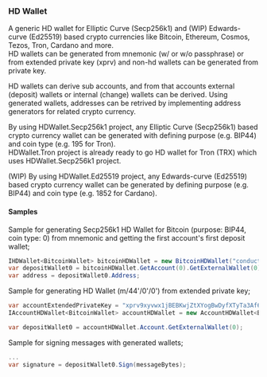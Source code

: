 ### HD Wallet

A generic HD wallet for Elliptic Curve (Secp256k1) and (WIP) Edwards-curve (Ed25519) based crypto currencies like Bitcoin, Ethereum, Cosmos, Tezos, Tron, Cardano and more.  
HD wallets can be generated from mnemonic (w/ or w/o passphrase) or from extended private key (xprv) and non-hd wallets can be generated from private key.  

HD wallets can derive sub accounts, and from that accounts external (deposit) wallets or internal (change) wallets can be derived. Using generated wallets, addresses can be retrived by implementing address generators for related crypto currency. 

By using HDWallet.Secp256k1 project, any Elliptic Curve (Secp256k1) based crypto currency wallet can be generated with defining purpose (e.g. BIP44) and coin type (e.g. 195 for Tron).  
HDWallet.Tron project is already ready to go HD wallet for Tron (TRX) which uses HDWallet.Secp256k1 project.  

(WIP) By using HDWallet.Ed25519 project, any Edwards-curve (Ed25519) based crypto currency wallet can be generated by defining purpose (e.g. BIP44) and coin type (e.g. 1852 for Cardano).     

#### Samples  
Sample for generating Secp256k1 HD Wallet for Bitcoin (purpose: BIP44, coin type: 0) from mnemonic and getting the first account's first deposit wallet;  
```csharp
IHDWallet<BitcoinWallet> bitcoinHDWallet = new BitcoinHDWallet("conduct stadium ask orange vast impose depend assume income sail chunk tomorrow life grape dutch", "");
var depositWallet0 = bitcoinHDWallet.GetAccount(0).GetExternalWallet(0);        
var address = depositWallet0.Address;
```  

Sample for generating HD Wallet (m/44'/0'/0') from extended private key;  
```csharp
var accountExtendedPrivateKey = "xprv9xyvwx1jBEBKwjZtXYogBwDyfXTyTa3Af6urV2dU843CyBxLu9J5GLQL4vMWvaW4q3skqAtarUvdGmBoWQZnU2RBLnmJdCM4FnbMa72xWNy";
IAccountHDWallet<BitcoinWallet> accountHDWallet = new AccountHDWallet<BitcoinWallet>(accountExtendedPrivateKey, 0);

var depositWallet0 = accountHDWallet.Account.GetExternalWallet(0);
```

Sample for signing messages with generated wallets;  
```csharp
...
var signature = depositWallet0.Sign(messageBytes);
```